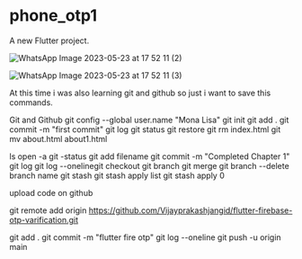 # phone_otp1

A new Flutter project.

![WhatsApp Image 2023-05-23 at 17 52 11 (2)](https://github.com/Vijayprakashjangid/flutter-firebase-otp-varification/assets/87078252/b0cc3a38-2a12-4909-8ac0-4101c1666339)

![WhatsApp Image 2023-05-23 at 17 52 11 (3)](https://github.com/Vijayprakashjangid/flutter-firebase-otp-varification/assets/87078252/784a0b93-e7e6-413e-9f49-2eb524c0d386)

At this time i was also learning git and github so just i want to save this commands.

Git and Github
git config --global user.name "Mona Lisa"
git init
git add .
git commit -m "first commit"
git log
git status
git restore
git rm index.html
git mv about.html about1.html

ls
open -a
git -status
git add filename
git commit -m "Completed Chapter 1"
git log
git log --onelinegit checkout
git branch 
git merge
git branch --delete branch name
git stash
git stash apply list 
git stash apply 0

upload code on github

git remote add origin https://github.com/Vijayprakashjangid/flutter-firebase-otp-varification.git

git add .
git commit -m "flutter fire otp"
git log --oneline
git push -u origin main
